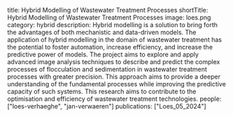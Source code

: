 title: Hybrid Modelling of Wastewater Treatment Processes
shortTitle: Hybrid Modelling of Wastewater Treatment Processes
image: loes.png
category: hybrid
description: Hybrid modelling is a solution to bring forth the advantages of both mechanistic and data-driven models. The application of hybrid modelling in the domain of wastewater treatment has the potential to foster automation, increase efficiency, and increase the predictive power of models. The project aims to explore and apply advanced image analysis techniques to describe and predict the complex processes of flocculation and sedimentation in wastewater treatment processes with greater precision. This approach aims to provide a deeper understanding of the fundamental processes while improving the predictive capacity of such systems. This research aims to contribute to the optimisation and efficiency of wastewater treatment technologies.
people: ["loes-verhaeghe", "jan-verwaeren"]
publications: ["Loes_05_2024"]